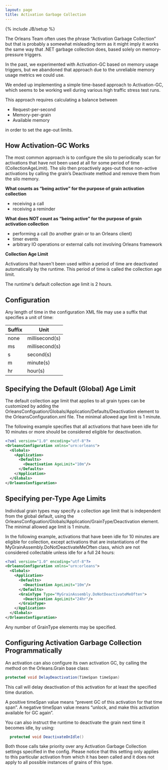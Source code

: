 ```yaml
---
layout: page
title: Activation Garbage Collection
---
```

{% include JB/setup %}

The Orleans Team often uses the phrase “Activation Garbage Collection” but that is probably a somewhat misleading term as it might imply it works the same way that .NET garbage collection does, based solely on memory-pressure triggers.

 In the past, we experimented with Activation-GC based on memory usage triggers, but we abandoned that approach due to the unreliable memory usage metrics we could use. 

 We ended up implementing a simple time-based approach to Activation-GC, which seems to be working well during various high traffic stress test runs.

 This approach requires calculating a balance between 

* Request-per-second 
* Memory-per-grain
* Available memory

in order to set the age-out limits.

## How Activation-GC Works
The most common approach is to configure the silo to periodically scan for activations that have not been used at all for some period of time (CollectionAgeLimit). The silo then proactively ages-out those non-active activations by calling the grain’s Deactivate method and remove them from the silo memory. 

**What counts as “being active” for the purpose of grain activation collection**

* receiving a call 
* receiving a reminder

**What does NOT count as “being active” for the purpose of grain activation collection**

* performing a call (to another grain or to an Orleans client)
* timer events 
* arbitrary IO operations or external calls not involving Orleans framework

**Collection Age Limit**

Activations that haven't been used within a period of time are deactivated automatically by the runtime. This period of time is called the collection age limit. 

 The runtime's default collection age limit is 2 hours. 

## Configuration

Any length of time in the configuration XML file may use a suffix that specifies a unit of time:

Suffix      |     Unit 
------------- | -------------
none  | millisecond(s)  
ms    | millisecond(s)  
s     | second(s)  
m     | minute(s)  
hr    | hour(s)  



## Specifying the Default (Global) Age Limit

The default collection age limit that applies to all grain types can be customized by adding the OrleansConfiguation/Globals/Application/Defaults/Deactivation element to the OrleansConfiguration.xml file. 
The minimal allowed age limit is 1 minute.

The following example specifies that all activations that have been idle for 10 minutes or more should be considered eligible for deactivation.

``` xml
<?xml version="1.0" encoding="utf-8"?>
<OrleansConfiguration xmlns="urn:orleans">
  <Globals>
    <Application>
      <Defaults>
        <Deactivation AgeLimit="10m"/>
      </Defaults>
    </Application>
  </Globals>
</OrleansConfiguration>
```

## Specifying per-Type Age Limits

Individual grain types may specify a collection age limit that is independent from the global default, using the OrleansConfiguation/Globals/Application/GrainType/Deactivation element. The minimal allowed age limit is 1 minute.

In the following example, activations that have been idle for 10 minutes are eligible for collection, except activations that are instantiations of the MyGrainAssembly.DoNotDeactivateMeOften class, which are not considered collectable unless idle for a full 24 hours:


``` xml
<?xml version="1.0" encoding="utf-8"?>
<OrleansConfiguration xmlns="urn:orleans">
  <Globals>
    <Application>
      <Defaults>
        <Deactivation AgeLimit="10m"/>
      </Defaults>
      <GrainType Type="MyGrainAssembly.DoNotDeactivateMeOften">
        <Deactivation AgeLimit="24hr"/>
      </GrainType>
    </Application>
  </Globals>
</OrleansConfiguration>
```

 Any number of GrainType elements may be specified.

## Configuring Activation Garbage Collection Programmatically

An activation can also configure its own activation GC, by calling the method on the Orleans.Grain base class:

``` csharp
protected void DelayDeactivation(TimeSpan timeSpan)
```

This call will delay deactivation of this activation for at least the specified time duration.

A positive <c>timeSpan</c> value means “prevent GC of this activation for that time span”.
A negative <c>timeSpan</c> value means “unlock, and make this activation available for GC again”.

You can also instruct the runtime to deactivate the grain next time it becomes idle, by using:

``` csharp
  protected void DeactivateOnIdle()
```

Both those calls take priority over any Activation Garbage Collection settings specified in the config.
Please notice that this setting only applies to this particular activation from which it has been called and it does not apply to all possible instances of grains of this type.
